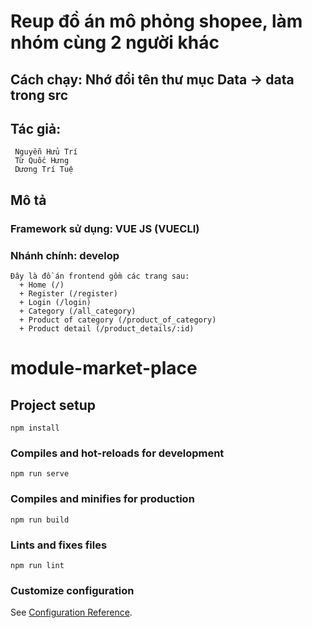 # Reup đồ án mô phỏng shopee, làm nhóm cùng 2 người khác

## Cách chạy: Nhớ đổi tên thư mục Data -> data trong src

## Tác giả: 

     Nguyễn Hửu Trí
     Từ Quốc Hưng
     Dương Trí Tuệ
## Mô tả

### Framework sử dụng: VUE JS (VUECLI)
### Nhánh chính: develop
    Đây là đồ án frontend gồm các trang sau:
      + Home (/)
      + Register (/register)
      + Login (/login)
      + Category (/all_category)
      + Product of category (/product_of_category)
      + Product detail (/product_details/:id)

# module-market-place

## Project setup
```
npm install
```

### Compiles and hot-reloads for development
```
npm run serve
```

### Compiles and minifies for production
```
npm run build
```

### Lints and fixes files
```
npm run lint
```

### Customize configuration
See [Configuration Reference](https://cli.vuejs.org/config/).
